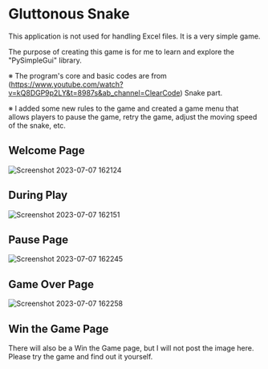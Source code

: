 # Gluttonous Snake
This application is not used for handling Excel files.  It is a very simple game.

The purpose of creating this game is for me to learn and explore the "PySimpleGui" library.

※ The program's core and basic codes are from (https://www.youtube.com/watch?v=kQ8DGP9p2LY&t=8987s&ab_channel=ClearCode) Snake part. 

※ I added some new rules to the game and created a game menu that allows players to pause the game, retry the game, adjust the moving speed of the snake, etc.

## Welcome Page
![Screenshot 2023-07-07 162124](https://github.com/Milkyway1997/Simple-Python-Applications/assets/73594399/899008b9-e35b-4e6d-81ba-b7ba9b38b067)

## During Play
![Screenshot 2023-07-07 162151](https://github.com/Milkyway1997/Simple-Python-Applications/assets/73594399/8458f969-35c4-4980-b718-2f9f6dd23a17)

## Pause Page
![Screenshot 2023-07-07 162245](https://github.com/Milkyway1997/Simple-Python-Applications/assets/73594399/e64c74df-3663-442f-adce-02598e4acee2)

## Game Over Page
![Screenshot 2023-07-07 162258](https://github.com/Milkyway1997/Simple-Python-Applications/assets/73594399/87aa5a0b-68ad-4863-82f0-2bc4a8375d20)

## Win the Game Page
There will also be a Win the Game page, but I will not post the image here. Please try the game and find out it yourself.

